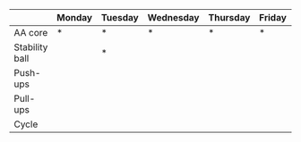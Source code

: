 | | Monday | Tuesday | Wednesday | Thursday | Friday | Saturday | Sunday |
| ---- | ---- | ---- | ---- | ---- | ---- | ---- | ---- | 
| AA core |  * | * | * |  * |  * | | |
| Stability ball |  |  * | | | | | |
| Push-ups |  | | | | | | |
| Pull-ups | | | | | | | |
| Cycle | | | | | | | |